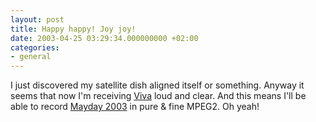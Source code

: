 ```yaml
---
layout: post
title: Happy happy! Joy joy!
date: 2003-04-25 03:29:34.000000000 +02:00
categories:
- general
---
```

I just discovered my satellite dish aligned itself or something. Anyway it seems that now I'm receiving <a href="http://www.viva.tv">Viva</a> loud and clear. And this means I'll be able to record <a href="http://www.mayday.de">Mayday 2003</a> in pure & fine MPEG2. Oh yeah!
